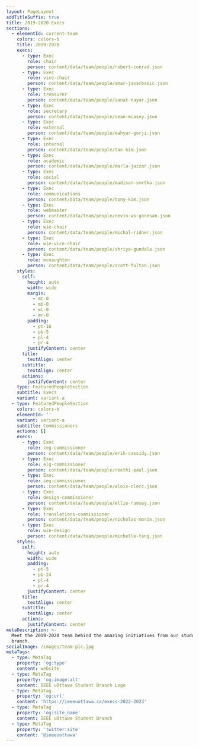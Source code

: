 ```yaml
---
layout: PageLayout
addTitleSuffix: true
title: 2019-2020 Execs
sections:
  - elementId: current-team
    colors: colors-b
    title: 2019-2020
    execs:
      - type: Exec
        role: chair
        person: content/data/team/people/robert-conrad.json
      - type: Exec
        role: vice-chair
        person: content/data/team/people/amar-jasarbasic.json
      - type: Exec
        role: treasurer
        person: content/data/team/people/sanat-nayar.json
      - type: Exec
        role: secretary
        person: content/data/team/people/sean-mcasey.json
      - type: Exec
        role: external
        person: content/data/team/people/mahyar-gorji.json
      - type: Exec
        role: internal
        person: content/data/team/people/tae-kim.json
      - type: Exec
        role: academic
        person: content/data/team/people/marla-jazzar.json
      - type: Exec
        role: social
        person: content/data/team/people/madison-smrtka.json
      - type: Exec
        role: communications
        person: content/data/team/people/tony-kim.json
      - type: Exec
        role: webmaster
        person: content/data/team/people/nevin-ws-ganesan.json
      - type: Exec
        role: wie-chair
        person: content/data/team/people/michal-ridner.json
      - type: Exec
        role: wie-vice-chair
        person: content/data/team/people/shriya-gundala.json
      - type: Exec
        role: mcnaughton
        person: content/data/team/people/scott-fulton.json
    styles:
      self:
        height: auto
        width: wide
        margin:
          - mt-0
          - mb-0
          - ml-0
          - mr-0
        padding:
          - pt-16
          - pb-5
          - pl-4
          - pr-4
        justifyContent: center
      title:
        textAlign: center
      subtitle:
        textAlign: center
      actions:
        justifyContent: center
    type: FeaturedPeopleSection
    subtitle: Execs
    variant: variant-a
  - type: FeaturedPeopleSection
    colors: colors-b
    elementId: ''
    variant: variant-a
    subtitle: Commissioners
    actions: []
    execs:
      - type: Exec
        role: ceg-commissioner
        person: content/data/team/people/erik-cassidy.json
      - type: Exec
        role: elg-commissioner
        person: content/data/team/people/reethi-paul.json
      - type: Exec
        role: seg-commissioner
        person: content/data/team/people/alois-clerc.json
      - type: Exec
        role: design-commissioner
        person: content/data/team/people/ellie-rumsey.json
      - type: Exec
        role: translations-commissioner
        person: content/data/team/people/nicholas-morin.json
      - type: Exec
        role: wie-design
        person: content/data/team/people/michelle-tang.json
    styles:
      self:
        height: auto
        width: wide
        padding:
          - pt-5
          - pb-24
          - pl-4
          - pr-4
        justifyContent: center
      title:
        textAlign: center
      subtitle:
        textAlign: center
      actions:
        justifyContent: center
metaDescription: >-
  Meet the 2019-2020 team behind the amazing initiatives from our student
  branch.
socialImage: /images/team-pic.jpg
metaTags:
  - type: MetaTag
    property: 'og:type'
    content: website
  - type: MetaTag
    property: 'og:image:alt'
    content: IEEE uOttawa Student Branch Logo
  - type: MetaTag
    property: 'og:url'
    content: 'https://ieeeuottawa.ca/execs-2022-2023'
  - type: MetaTag
    property: 'og:site_name'
    content: IEEE uOttawa Student Branch
  - type: MetaTag
    property: 'twitter:site'
    content: '@ieeeuottawa'
---
```

